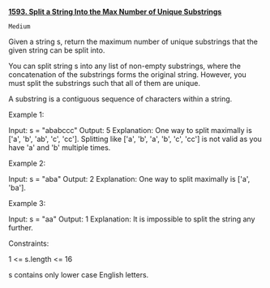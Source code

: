 [**1593. Split a String Into the Max Number of Unique Substrings**](https://leetcode.com/problems/split-a-string-into-the-max-number-of-unique-substrings/description/)

    Medium

Given a string s, return the maximum number of unique substrings that the given string can be split into.

You can split string s into any list of non-empty substrings, where the concatenation of the substrings forms the original string. However, you must split the substrings such that all of them are unique.

A substring is a contiguous sequence of characters within a string.


Example 1:

Input: s = "ababccc"
Output: 5
Explanation: One way to split maximally is ['a', 'b', 'ab', 'c', 'cc']. Splitting like ['a', 'b', 'a', 'b', 'c', 'cc'] is not valid as you have 'a' and 'b' multiple times.

Example 2:

Input: s = "aba"
Output: 2
Explanation: One way to split maximally is ['a', 'ba'].

Example 3:

Input: s = "aa"
Output: 1
Explanation: It is impossible to split the string any further.


Constraints:

1 <= s.length <= 16

s contains only lower case English letters.